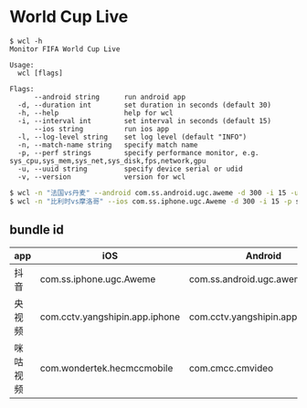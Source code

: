 # World Cup Live

```text
$ wcl -h
Monitor FIFA World Cup Live

Usage:
  wcl [flags]

Flags:
      --android string      run android app
  -d, --duration int        set duration in seconds (default 30)
  -h, --help                help for wcl
  -i, --interval int        set interval in seconds (default 15)
      --ios string          run ios app
  -l, --log-level string    set log level (default "INFO")
  -n, --match-name string   specify match name
  -p, --perf strings        specify performance monitor, e.g. sys_cpu,sys_mem,sys_net,sys_disk,fps,network,gpu
  -u, --uuid string         specify device serial or udid
  -v, --version             version for wcl
```


```bash
$ wcl -n "法国vs丹麦" --android com.ss.android.ugc.aweme -d 300 -i 15 -u caf0cd51
$ wcl -n "比利时vs摩洛哥" --ios com.ss.iphone.ugc.Aweme -d 300 -i 15 -p sys_cpu,sys_mem,sys_disk,sys_net,fps,network,gpu -u 00008030-000438191421802E
```

## bundle id

| app | iOS | Android |
| -- | -- | -- |
| 抖音 | com.ss.iphone.ugc.Aweme | com.ss.android.ugc.aweme |
| 央视频 | com.cctv.yangshipin.app.iphone | com.cctv.yangshipin.app.androidp |
| 咪咕视频 | com.wondertek.hecmccmobile | com.cmcc.cmvideo |
